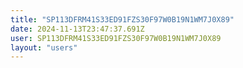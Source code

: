 ```yaml
---
title: "SP113DFRM41S33ED91FZS30F97W0B19N1WM7J0X89"
date: 2024-11-13T23:47:37.691Z
user: SP113DFRM41S33ED91FZS30F97W0B19N1WM7J0X89
layout: "users"
---
```

    